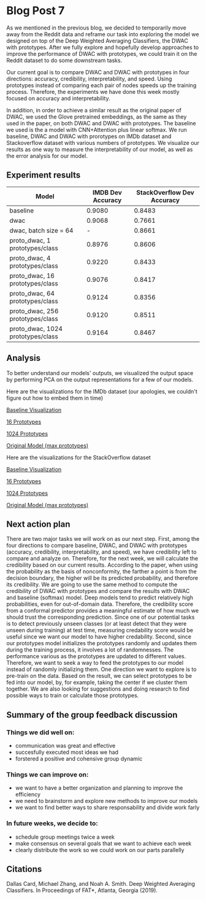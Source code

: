 # Blog Post 7
As we mentioned in the previous blog, we decided to temporarily move away from the Reddit data and reframe our task into exploring the model we designed on top of the Deep Weighted Averaging Classifiers, the DWAC with prototypes. After we fully explore and hopefully develop approaches to improve the performance of DWAC with prototypes, we could train it on the Reddit dataset to do some downstream tasks.

Our current goal is to compare DWAC and DWAC with prototypes in four directions: accuracy, credibility, interpretability, and speed. Using prototypes instead of comparing each pair of nodes speeds up the training process. Therefore, the experiments we have done this week mostly focused on accuracy and interpretability.

In addition, in order to achieve a similar result as the original paper of DWAC, we used the Glove pretrained embeddings, as the same as they used in the paper, on both DWAC and DWAC with prototypes. The baseline we used is the a model with CNN+Attention plus linear softmax. We run baseline, DWAC and DWAC with prorotypes on IMDb dataset and Stackoverflow dataset with various numbers of prototypes. We visualize our results as one way to measure the interpretability of our model, as well as the error analysis for our model.

## Experiment results
| Model                              |  IMDB Dev Accuracy | StackOverflow Dev Accuracy |
|------------------------------------|--------------------|----------------------------|
| baseline                           |             0.9080 |                     0.8483 |
| dwac                               |             0.9068 |                     0.7661 |
| dwac, batch size = 64              |                  - |                     0.8661 |
| proto_dwac, 1 prototypes/class     |             0.8976 |                     0.8606 |
| proto_dwac, 4 prototypes/class     |             0.9220 |                     0.8433 |
| proto_dwac, 16 prototypes/class    |             0.9076 |                     0.8417 |
| proto_dwac, 64 prototypes/class    |             0.9124 |                     0.8356 |
| proto_dwac, 256 prototypes/class   |             0.9120 |                     0.8511 |
| proto_dwac, 1024 prototypes/class  |             0.9164 |                     0.8467 |

## Analysis

To better understand our models' outputs, we visualized the output space by performing PCA on the output representations for a few of our models. 

Here are the visualizations for the IMDb dataset (our apologies, we couldn't figure out how to embed them in time)

[Baseline Visualization](https://github.com/mikejqzhang/nlp_capstone_sp19/blob/master/plots/imdb_baseline_train.pdf?raw=true "Title")

[16 Prototypes](https://github.com/mikejqzhang/nlp_capstone_sp19/blob/master/plots/imdb_16_train.pdf?raw=true "Title")

[1024 Prototypes](https://github.com/mikejqzhang/nlp_capstone_sp19/blob/master/plots/imdb_1024_train.pdf?raw=true "Title")

[Original Model (max prototypes)](https://github.com/mikejqzhang/nlp_capstone_sp19/blob/master/plots/imdb_max_train.pdf?raw=true "Title")

Here are the visualizations for the StackOverflow dataset

[Baseline Visualization](https://github.com/mikejqzhang/nlp_capstone_sp19/blob/master/plots/stack_overflow_baseline_train.pdf?raw=true "Title")

[16 Prototypes](https://github.com/mikejqzhang/nlp_capstone_sp19/blob/master/plots/stack_overflow_16_train.pdf?raw=true "Title")

[1024 Prototypes](https://github.com/mikejqzhang/nlp_capstone_sp19/blob/master/plots/stack_overflow_1024_train.pdf?raw=true "Title")

[Original Model (max prototypes)](https://github.com/mikejqzhang/nlp_capstone_sp19/blob/master/plots/stack_overflow_max_train.pdf?raw=true "Title")




## Next action plan
There are two major tasks we will work on as our next step.
First, among the four directions to compare baseline, DWAC, and DWAC with prototypes (accuracy, credibility, interpretability, and speed), we have credibility left to compare and analyze on. Therefore, for the next week, we will calculate the credibility based on our current results.
According to the paper, when using the probability as the basis of nonconformity, the farther a point is from the decision boundary, the higher will be its predicted probability, and therefore its credibility. We are going to use the same method to compute the credibility of DWAC with prototypes and compare the results with DWAC and baseline (softmax) model.
Deep models tend to predict relatively high probabilities, even for out-of-domain data. Therefore, the credibility score from a conformal predictor provides a meaningful estimate of how much we should trust the corresponding prediction. Since one of our potential tasks is to detect previously unseen classes (or at least detect that they were unseen during training) at test time, measuring credability score would be useful since we want our model to have higher credability.
Second, since our prototypes model initializes the prototypes randomly and updates them during the training process, it involves a lot of randomnesses. The performance various as the prototypes are updated to different values. Therefore, we want to seek a way to feed the prototypes to our model instead of randomly initializing them.
One direction we want to explore is to pre-train on the data. Based on the result, we can select prototypes to be fed into our model, by, for example, taking the center if we cluster them together. We are also looking for suggestions and doing research to find possible ways to train or calculate those prototypes.

## Summary of the group feedback discussion

### Things we did well on:
* communication was great and effective
* succesfully executed most ideas we had
* forstered a positive and cohensive group dynamic

### Things we can improve on:
* we want to have a better organization and planning to improve the efficiency
* we need to brainstorm and explore new methods to improve our models
* we want to find better ways to share responsability and divide work farly

### In future weeks, we decide to:
* schedule group meetings twice a week
* make consensus on several goals that we want to achieve each week
* clearly distribute the work so we could work on our parts parallelly

## Citations
Dallas Card, Michael Zhang, and Noah A. Smith. Deep Weighted Averaging Classifiers. In Proceedings of FAT*, Atlanta, Georgia (2019).

